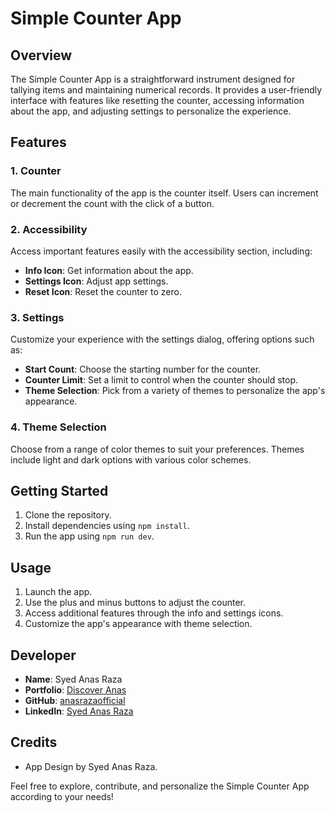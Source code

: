 # Simple Counter App

## Overview
The Simple Counter App is a straightforward instrument designed for tallying items and maintaining numerical records. It provides a user-friendly interface with features like resetting the counter, accessing information about the app, and adjusting settings to personalize the experience.

## Features

### 1. Counter
The main functionality of the app is the counter itself. Users can increment or decrement the count with the click of a button.

### 2. Accessibility
Access important features easily with the accessibility section, including:
- **Info Icon**: Get information about the app.
- **Settings Icon**: Adjust app settings.
- **Reset Icon**: Reset the counter to zero.

### 3. Settings
Customize your experience with the settings dialog, offering options such as:
- **Start Count**: Choose the starting number for the counter.
- **Counter Limit**: Set a limit to control when the counter should stop.
- **Theme Selection**: Pick from a variety of themes to personalize the app's appearance.

### 4. Theme Selection
Choose from a range of color themes to suit your preferences. Themes include light and dark options with various color schemes.

## Getting Started

1. Clone the repository.
2. Install dependencies using `npm install`.
3. Run the app using `npm run dev`.

## Usage

1. Launch the app.
2. Use the plus and minus buttons to adjust the counter.
3. Access additional features through the info and settings icons.
4. Customize the app's appearance with theme selection.

## Developer

- **Name**: Syed Anas Raza
- **Portfolio**: [Discover Anas](https://discover-anas.vercel.app/)
- **GitHub**: [anasrazaofficial](https://github.com/anasrazaofficial)
- **LinkedIn**: [Syed Anas Raza](https://www.linkedin.com/in/syedanasraza)

## Credits

- App Design by Syed Anas Raza.

Feel free to explore, contribute, and personalize the Simple Counter App according to your needs!
